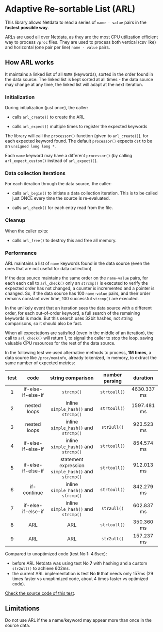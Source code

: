 <!--
title: "Adaptive Re-sortable List (ARL)"
custom_edit_url: https://github.com/netdata/netdata/edit/master/libnetdata/adaptive_resortable_list/README.md
-->

# Adaptive Re-sortable List (ARL)

This library allows Netdata to read a series of `name - value` pairs
in the **fastest possible way**.

ARLs are used all over Netdata, as they are the most
CPU utilization efficient way to process `/proc` files. They are used to
process both vertical (csv like) and horizontal (one pair per line) `name - value` pairs.

## How ARL works

It maintains a linked list of all `NAME` (keywords), sorted in the
order found in the data source. The linked list is kept
sorted at all times - the data source may change at any time, the
linked list will adapt at the next iteration.

### Initialization

During initialization (just once), the caller:

-   calls `arl_create()` to create the ARL

-   calls `arl_expect()` multiple times to register the expected keywords

The library will call the `processor()` function (given to
`arl_create()`), for each expected keyword found.
The default `processor()` expects `dst` to be an `unsigned long long *`.

Each `name` keyword may have a different `processor()` (by calling
`arl_expect_custom()` instead of `arl_expect()`).

### Data collection iterations

For each iteration through the data source, the caller:

-   calls `arl_begin()` to initiate a data collection iteration.
     This is to be called just ONCE every time the source is re-evaluated.

-   calls `arl_check()` for each entry read from the file.

### Cleanup

When the caller exits:

-   calls `arl_free()` to destroy this and free all memory.

### Performance

ARL maintains a list of `name` keywords found in the data source (even the ones
that are not useful for data collection).

If the data source maintains the same order on the `name-value` pairs, for each
each call to `arl_check()` only an `strcmp()` is executed to verify the
expected order has not changed, a counter is incremented and a pointer is changed.
So, if the data source has 100 `name-value` pairs, and their order remains constant
over time, 100 successful `strcmp()` are executed.

In the unlikely event that an iteration sees the data source with a different order,
for each out-of-order keyword, a full search of the remaining keywords is made. But
this search uses 32bit hashes, not string comparisons, so it should also be fast. 

When all expectations are satisfied (even in the middle of an iteration),
the call to `arl_check()` will return 1, to signal the caller to stop the loop,
saving valuable CPU resources for the rest of the data source. 

In the following test we used alternative methods to process, **1M times**,
a data source like `/proc/meminfo`, already tokenized, in memory,
to extract the same number of expected metrics:

|test|code|string comparison|number parsing|duration|
|:--:|:--:|:---------------:|:------------:|:------:|
|1|if-else-if-else-if|`strcmp()`|`strtoull()`|4630.337 ms|
|2|nested loops|inline `simple_hash()` and `strcmp()`|`strtoull()`|1597.481 ms|
|3|nested loops|inline `simple_hash()` and `strcmp()`|`str2ull()`|923.523 ms|
|4|if-else-if-else-if|inline `simple_hash()` and `strcmp()`|`strtoull()`|854.574 ms|
|5|if-else-if-else-if|statement expression `simple_hash()` and `strcmp()`|`strtoull()`|912.013 ms|
|6|if-continue|inline `simple_hash()` and `strcmp()`|`strtoull()`|842.279 ms|
|7|if-else-if-else-if|inline `simple_hash()` and `strcmp()`|`str2ull()`|602.837 ms|
|8|ARL|ARL|`strtoull()`|350.360 ms|
|9|ARL|ARL|`str2ull()`|157.237 ms|

Compared to unoptimized code (test No 1: 4.6sec):

-   before ARL Netdata was using test No **7** with hashing and a custom `str2ull()` to achieve 602ms.
-   the current ARL implementation is test No **9** that needs only 157ms (29 times faster vs unoptimized code, about 4 times faster vs optimized code).

[Check the source code of this test](https://raw.githubusercontent.com/netdata/netdata/master/tests/profile/benchmark-value-pairs.c).

## Limitations

Do not use ARL if the a name/keyword may appear more than once in the
source data. 


